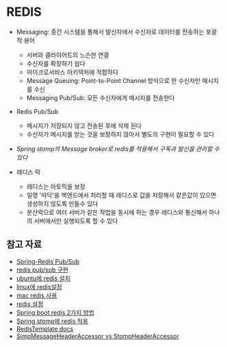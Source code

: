 # REDIS
- Messaging: 중간 시스템을 통해서 발신자에서 수신자로 데이터를 전송하는 포괄적 용어
    - 서버와 클라이어트의 느슨한 연결
    - 수신자를 확장하기 쉽다
    - 마이크로서비스 아키텍처에 적합하다
    - Message Queuing: Point-to-Point Channel 방식으로 한 수신자만 메시지를 수신
    - Messaging Pub/Sub: 모든 수신자에게 메시지를 전송한다

- Redis Pub/Sub
    - 메시지가 저장되지 않고 전송된 후에 삭제 된다
    - 수신자가 메시지를 받는 것을 보장하지 않아서 별도의 구현이 필요할 수 있다

- *Spring stomp의 Message broker로 redis를 적용해서 구독과 발신을 관리할 수 있다*

- 레디스 락
    - 레디스는 아토믹을 보장
    - 일명 '따닥'을 백엔드에서 처리할 때 레디스로 값을 저장해서 같은값이 있으면 생성하지 않도록 만들수 있다
    - 분산락으로 여러 서버가 같은 작업을 동시에 하는 경우 레디스와 통신해서 하나의 서버에서만 실행되도록 할 수 있다

## 참고 자료
- [Spring-Redis Pub/Sub](https://brunch.co.kr/@springboot/374)
- [redis pub/sub 구현](https://daddyprogrammer.org/post/4731/spring-websocket-chatting-server-redis-pub-sub/)
- [ubuntu에 redis 설치](https://hayden-archive.tistory.com/429) 
- [linux에 redis설정](https://server-talk.tistory.com/472) 
- [mac redis 사용](https://wlswoo.tistory.com/44) 
- [redis 설정](https://moss.tistory.com/entry/Redis-%EC%84%9C%EB%B2%84-%EC%84%A4%EC%A0%95-%EC%A0%95%EB%A6%AC) 
- [Spring boot redis 2가지 방법](https://wildeveloperetrain.tistory.com/32)
- [Spring stomp에 redis 적용](https://thdwngus2.tistory.com/100)
- [RedisTemplate docs](https://docs.spring.io/spring-data/redis/docs/current/api/org/springframework/data/redis/core/RedisTemplate.html)
- [SimpMessageHeaderAccessor vs StompHeaderAccessor](https://stackoverflow.com/questions/46138831/what-is-the-major-difference-between-simpmessageheaderaccessor-vs-stompheaderacc)
